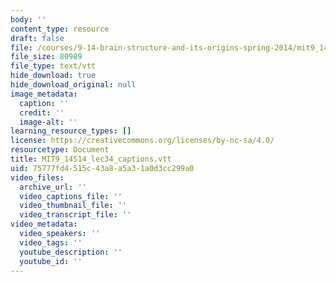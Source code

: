 ```yaml
---
body: ''
content_type: resource
draft: false
file: /courses/9-14-brain-structure-and-its-origins-spring-2014/mit9_14s14_lec34_captions.vtt
file_size: 80989
file_type: text/vtt
hide_download: true
hide_download_original: null
image_metadata:
  caption: ''
  credit: ''
  image-alt: ''
learning_resource_types: []
license: https://creativecommons.org/licenses/by-nc-sa/4.0/
resourcetype: Document
title: MIT9_14S14_lec34_captions.vtt
uid: 75777fd4-515c-43a8-a5a3-1a0d3cc299a0
video_files:
  archive_url: ''
  video_captions_file: ''
  video_thumbnail_file: ''
  video_transcript_file: ''
video_metadata:
  video_speakers: ''
  video_tags: ''
  youtube_description: ''
  youtube_id: ''
---
```

